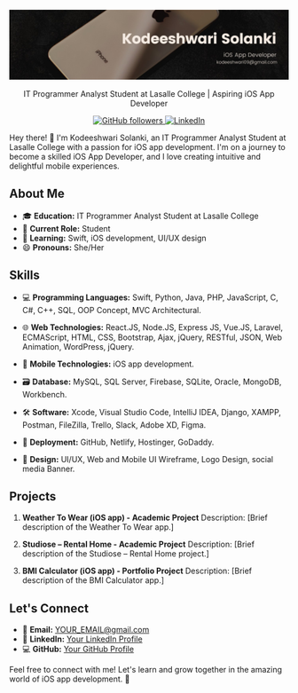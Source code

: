 <p align="center">
  <img src="images/personal/banner.jpeg" alt="Profile Image">
</p>
<p align="center">
  IT Programmer Analyst Student at Lasalle College | Aspiring iOS App Developer
</p>

<p align="center">
  <a href="https://github.com/Kodeeshwari">
    <img alt="GitHub followers" src="https://img.shields.io/github/followers/kodeeshwari?style=social">
  </a>
  <a href="https://www.linkedin.com/in/kodeeshwari/">
    <img alt="LinkedIn" src="https://img.shields.io/badge/-LinkedIn-blue?style=social&logo=linkedin">
  </a>
</p>

Hey there! 👋 I'm Kodeeshwari Solanki, an IT Programmer Analyst Student at Lasalle College with a passion for iOS app development. I'm on a journey to become a skilled iOS App Developer, and I love creating intuitive and delightful mobile experiences.

## About Me

- 🎓 **Education:** IT Programmer Analyst Student at Lasalle College
- 💼 **Current Role:** Student
- 🌱 **Learning:** Swift, iOS development, UI/UX design
- 😄 **Pronouns:** She/Her

## Skills

- 💻 **Programming Languages:**
  Swift, Python, Java, PHP, JavaScript, C, C#, C++, SQL, OOP Concept, MVC Architectural.
  
- 🌐 **Web Technologies:**
  React.JS, Node.JS, Express JS, Vue.JS, Laravel, ECMAScript, HTML, CSS, Bootstrap, Ajax, jQuery, RESTful, JSON, Web Animation, WordPress, jQuery.
  
- 📱 **Mobile Technologies:**
  iOS app development.
  
- 🗃️ **Database:**
  MySQL, SQL Server, Firebase, SQLite, Oracle, MongoDB, Workbench.
  
- 🛠️ **Software:**
  Xcode, Visual Studio Code, IntelliJ IDEA, Django, XAMPP, Postman, FileZilla, Trello, Slack, Adobe XD, Figma.
  
- 🚀 **Deployment:**
  GitHub, Netlify, Hostinger, GoDaddy.
  
- 🎨 **Design:**
  UI/UX, Web and Mobile UI Wireframe, Logo Design, social media Banner.

## Projects

1. **Weather To Wear (iOS app) - Academic Project**
   Description: [Brief description of the Weather To Wear app.]
   
2. **Studiose – Rental Home - Academic Project**
   Description: [Brief description of the Studiose – Rental Home project.]
   
3. **BMI Calculator (iOS app) - Portfolio Project**
   Description: [Brief description of the BMI Calculator app.]


## Let's Connect

- 📧 **Email:** YOUR_EMAIL@gmail.com
- 💼 **LinkedIn:** [Your LinkedIn Profile](linkedin.com/in/kodeeshwari/)
- 💻 **GitHub:** [Your GitHub Profile](https://github.com/Kodeeshwari)

Feel free to connect with me! Let's learn and grow together in the amazing world of iOS app development. 🚀
